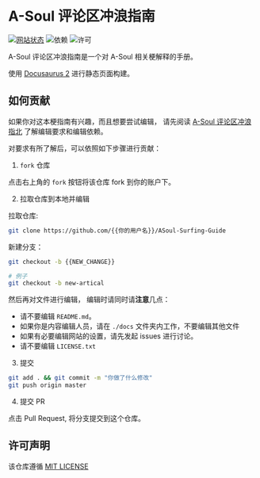 # A-Soul 评论区冲浪指南

[![网站状态](https://img.shields.io/website?down_color=red&down_message=%E7%BD%91%E7%AB%99%E6%97%A0%E6%B3%95%E9%93%BE%E6%8E%A5&style=plastic&up_color=green&up_message=%E7%BD%91%E7%AB%99%E9%93%BE%E6%8E%A5&url=https%3A%2F%2Fwiki.asoul.org)](https://wiki.asoul.org)
![依赖](https://img.shields.io/node/v/@docusaurus/init)
![许可](https://img.shields.io/github/license/sakifore/ASoul_meme_explanation)

A-Soul 评论区冲浪指南是一个对 A-Soul 相关梗解释的手册。

使用 [Docusaurus 2](https://docusaurus.io/) 进行静态页面构建。

## 如何贡献

如果你对这本梗指南有兴趣，而且想要尝试编辑，
请先阅读 [A-Soul 评论区冲浪指北](https://wiki.asoul.org/A-Soul_Wiki_Edit_Guide)
了解编辑要求和编辑依赖。

对要求有所了解后，可以依照如下步骤进行贡献：

1. `fork` 仓库

点击右上角的 `fork` 按钮将该仓库 fork 到你的账户下。

2. 拉取仓库到本地并编辑

拉取仓库:

```bash
git clone https://github.com/{{你的用户名}}/ASoul-Surfing-Guide
```

新建分支：

```bash
git checkout -b {{NEW_CHANGE}}

# 例子
git checkout -b new-artical
```

然后再对文件进行编辑， 编辑时请同时请**注意**几点：

- 请不要编辑 `README.md`。
- 如果你是内容编辑人员，请在 `./docs` 文件夹内工作，不要编辑其他文件
- 如果有必要编辑网站的设置，请先发起 issues 进行讨论。
- 请不要编辑 `LICENSE.txt`

3. 提交

```bash
git add . && git commit -m "你做了什么修改"
git push origin master
```

4. 提交 PR

点击 Pull Request, 将分支提交到这个仓库。

## 许可声明

该仓库遵循 [MIT LICENSE](./LICENSE.txt)
